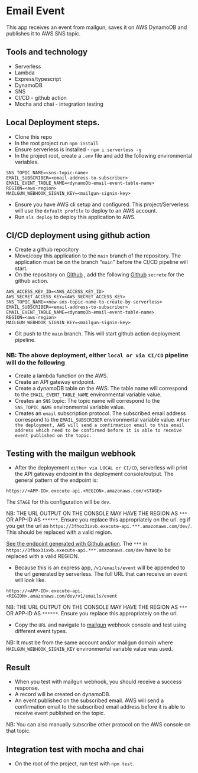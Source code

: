# Email Event
This app receives an event from mailgun, saves it on AWS DynamoDB and publishes it to AWS SNS topic.

## Tools and technology
- Serverless
- Lambda
- Express/typescript
- DynamoDB
- SNS
- CI/CD - github action
- Mocha and chai - integration testing

## Local Deployment steps.
- Clone this repo
- In the root project run `npm install`
- Ensure serverless is installed - `npm i serverless -g`
- In the project root, create a `.env` file and add the following environmental variables.
```
SNS_TOPIC_NAME=<sns-topic-name>
EMAIL_SUBSCRIBER=<email-address-to-subscriber>
EMAIL_EVENT_TABLE_NAME=<dynamoDb-email-event-table-name>
REGION=<aws-region>
MAILGUN_WEBHOOK_SIGNIN_KEY=<mailgun-signin-key>
```
- Ensure you have AWS cli setup and configured. This project/Serverless will use the `default profile` to deploy to an AWS account.
- Run `sls deploy` to deploy this application to AWS.


## CI/CD deployment using github action
- Create a github repository
- Move/copy this application to the `main` branch of the repository. The application must be on the branch "`main`" before the CI/CD pipeline will start.
- On the repository on [Github](https://github.com/) , add the following [Github](https://github.com/) `secrete` for the github action.
```
AWS_ACCESS_KEY_ID=<AWS_ACCESS_KEY_ID>
AWS_SECRET_ACCESS_KEY=<AWS_SECRET_ACCESS_KEY>
SNS_TOPIC_NAME=<new-sns-topic-name-to-create-by-serverless>
EMAIL_SUBSCRIBER=<email-address-to-subscriber>
EMAIL_EVENT_TABLE_NAME=<dynamoDb-email-event-table-name>
REGION=<aws-region>
MAILGUN_WEBHOOK_SIGNIN_KEY=<mailgun-signin-key>
```
- Git push to the `main` branch. This will start github action deployment pipeline.


### NB: The above deployment, either `local or via CI/CD` pipeline will do the following
- Create a lambda function on the AWS.
- Create an API gateway endpoint.
- Create a dynamoDB table on the AWS: The table name will correspond to the `EMAIL_EVENT_TABLE_NAME` environmental variable value.
- Creates an `SNS` topic: The topic name will correspond to the `SNS_TOPIC_NAME` environmental variable value.
- Creates an `email` subscription protocol. The subscribed email address correspond to the `EMAIL_SUBSCRIBER` environmental variable value. `After the deployment, AWS will send a confirmation email to this email address which need to be confirmed before it is able to receive event published on the topic.`

## Testing with the mailgun webhook
- After the deployement `either via LOCAL or CI/CD`, serverless will print the API gateway endpoint in the deployment console/output. The general pattern of the endpoint is:
```
https://<APP-ID>.execute-api.<REGION>.amazonaws.com/<STAGE>
```
  The `STAGE` for this configuration will be `dev`.

  NB: THE URL OUTPUT ON THE CONSOLE MAY HAVE THE REGION AS `***` OR APP-ID AS `******`. Ensure you replace this appropriately on the url. eg if you get the url as `https://3fhox3ixvb.execute-api.***.amazonaws.com/dev/`. This should be replaced with a valid region.
  
  [See the endpoint generated with Github action](https://github.com/kenware/emailEvent/runs/4973612297?check_suite_focus=true#step:6:55). The `***` in `https://3fhox3ixvb.execute-api.***.amazonaws.com/dev` have to be replaced with a valid REGION.

- Because this is an express app, `/v1/emails/event` will be appended to the url generated by serverless. The full URL that can receive an event will look like. 
```
https://<APP-ID>.execute-api.<REGION>.amazonaws.com/dev/v1/emails/event
```

NB: THE URL OUTPUT ON THE CONSOLE MAY HAVE THE REGION AS `***` OR APP-ID AS `******`. Ensure you replace this appropriately on the url.
- Copy the `URL` and navigate to [mailgun](https://app.mailgun.com/app/dashboard) webhook console and test using different event types.

NB: It must be from the same account and/or mailgun domain where `MAILGUN_WEBHOOK_SIGNIN_KEY` environmental variable value was used.

## Result
- When you test with mailgun webhook, you should receive a success response.
- A record will be created on dynamoDB.
- An event published on the subscribed email. AWS will send a confirmation email to the subscribed email address before it is able to receive event published on the topic.

NB: You can also manually subscribe other protocol on the AWS console on that topic.

## Integration test with mocha and chai
- On the root of the project, run test with `npm test`.
